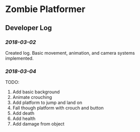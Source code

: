 # Zombie Platformer
## Developer Log
### _2018-03-02_
Created log. Basic movement, animation, and camera systems implemented. 

### _2018-03-04_
TODO:  
1. Add basic background 
2. Animate crouching
3. Add platform to jump and land on
4. Fall though platform with crouch and button
5. Add death
6. Add health
7. Add damage from object
      
